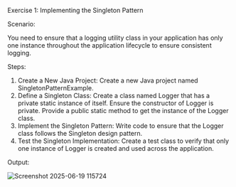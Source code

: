 Exercise 1: Implementing the Singleton Pattern

Scenario: 

You need to ensure that a logging utility class in your application has only one instance throughout the application lifecycle to ensure consistent logging.

Steps:

1.	Create a New Java Project:
    Create a new Java project named SingletonPatternExample.
2.	Define a Singleton Class:
    Create a class named Logger that has a private static instance of itself.
    Ensure the constructor of Logger is private.
    Provide a public static method to get the instance of the Logger class.
3.	Implement the Singleton Pattern:
    Write code to ensure that the Logger class follows the Singleton design pattern.
4.	Test the Singleton Implementation:
    Create a test class to verify that only one instance of Logger is created and used across the application.

Output:

![Screenshot 2025-06-19 115724](https://github.com/user-attachments/assets/167f2a3e-1125-4de7-af54-3f5d459bc23a)
